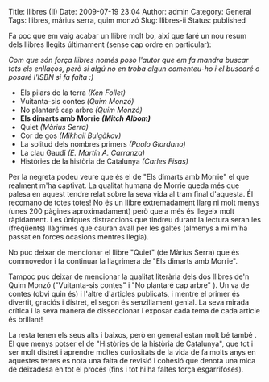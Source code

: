 Title: llibres (II)
Date: 2009-07-19 23:04
Author: admin
Category: General
Tags: llibres, márius serra, quim monzó
Slug: llibres-ii
Status: published

Fa poc que em vaig acabar un llibre molt bo, així que faré un nou resum dels llibres llegits últimament (sense cap ordre en particular):

*Com que són força llibres només poso l'autor que em fa mandra buscar tots els enllaços, però si algú no en troba algun comenteu-ho i el buscaré o posaré l'ISBN si fa falta :)*

- Els pilars de la terra *(Ken Follet)*
- Vuitanta-sis contes *(Quim Monzó)*
- No plantaré cap arbre *(Quim Monzó)*
- **Els dimarts amb Morrie** ***(Mitch Albom)***
- Quiet *(Màrius Serra)*
- Cor de gos *(Mikhail Bulgàkov)*
- La solitud dels nombres primers *(Paolo Giordano)*
- La clau Gaudí *(E. Martín A. Carranza)*
- Històries de la història de Catalunya *(Carles Fisas)*

Per la negreta podeu veure que és el de "Els dimarts amb Morrie" el que realment m'ha captivat. La qualitat humana de Morrie queda més que palesa en aquest tendre relat sobre la seva vida al tram final d'aquesta. Él recomano de totes totes! No és un llibre extremadament llarg ni molt menys (unes 200 pàgines aproximadament) però que a més és llegeix molt ràpidament. Les úniques distraccions que tindreu durant la lectura seran les (freqüents) llàgrimes que cauran avall per les galtes (almenys a mi m'ha passat en forces ocasions mentres llegia).

No puc deixar de mencionar el llibre "Quiet" (de Màrius Serra) que és commovedor i fa continuar la llagrimera de "Els dimarts amb Morrie".

Tampoc puc deixar de mencionar la qualitat literària dels dos llibres de'n Quim Monzó ("Vuitanta-sis contes" i "No plantaré cap arbre" ). Un va de contes (obvi quin és) i l'altre d'articles publicats, i mentre el primer és divertit, graciós i distret, el segon és senzillament genial. La seva mirada crítica i la seva manera de disseccionar i exposar cada tema de cada article és brillant!

La resta tenen els seus alts i baixos, però en general estan molt bé també . El que menys potser el de "Històries de la història de Catalunya", que tot i ser molt distret i aprendre moltes curiositats de la vida de fa molts anys en aquestes terres es nota una falta de revisió i cohesió que denota una mica de deixadesa en tot el procés (fins i tot hi ha faltes força esgarrifoses).
